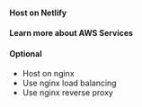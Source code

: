 #### Host on Netlify

#### Learn more about AWS Services

#### Optional

- Host on nginx
- Use nginx load balancing
- Use nginx reverse proxy
